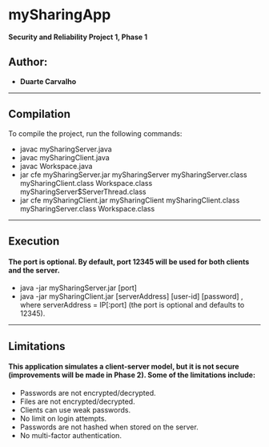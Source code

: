 # mySharingApp

**Security and Reliability Project 1, Phase 1**

## Author:
- **Duarte Carvalho** 
---

## Compilation

To compile the project, run the following commands:

- javac mySharingServer.java
- javac mySharingClient.java
- javac Workspace.java
- jar cfe mySharingServer.jar mySharingServer mySharingServer.class mySharingClient.class Workspace.class mySharingServer$ServerThread.class
- jar cfe mySharingClient.jar mySharingClient mySharingClient.class mySharingServer.class Workspace.class

---

## Execution 
#### The port is optional. By default, port 12345 will be used for both clients and the server.
- java -jar mySharingServer.jar [port]
- java -jar mySharingClient.jar [serverAddress] [user-id] [password] , where serverAddress = IP[:port] (the port is optional and defaults to 12345).

---

## Limitations
#### This application simulates a client-server model, but it is not secure (improvements will be made in Phase 2). Some of the limitations include:

- Passwords are not encrypted/decrypted.
- Files are not encrypted/decrypted.
- Clients can use weak passwords.
- No limit on login attempts.
- Passwords are not hashed when stored on the server.
- No multi-factor authentication.



